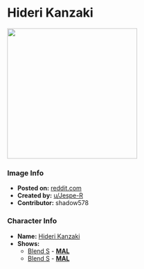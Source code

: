 # Hideri Kanzaki

<img src="https://raw.githubusercontent.com/shadow578/Project-Padoru/master/Padoru/U_Jespe-R/blends-hideri-kanzaki-jesper.png" height="300">

### Image Info
* **Posted on:**     [reddit.com](https://www.reddit.com/r/Padoru/comments/etto7o/daily_padoru_25_hideri_blends/)
* **Created by:**    [u/Jespe-R](https://github.com/shadow578/Project-Padoru/blob/master/table-of-contents/creators/uJespeR.md)
* **Contributor:**   shadow578

### Character Info
* **Name:**   [Hideri Kanzaki](https://myanimelist.net/character/152150)
* **Shows:**
  * [Blend S](https://github.com/shadow578/Project-Padoru/blob/master/table-of-contents/shows/BlendS.md) - [__MAL__](https://myanimelist.net/anime/34618/Blend_S)
  * [Blend S](https://github.com/shadow578/Project-Padoru/blob/master/table-of-contents/shows/BlendS.md) - [__MAL__](https://myanimelist.net/manga/86330/Blend_S)



